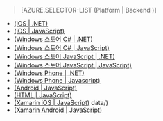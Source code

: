 > [AZURE.SELECTOR-LIST (Platform | Backend )]

-   [(iOS | .NET)][(iOS | .NET)]
-   [(iOS | JavaScript)][(iOS | JavaScript)]
-   [(Windows 스토어 C# | .NET)][(Windows 스토어 C# | .NET)]
-   [(Windows 스토어 C# | JavaScript)][(Windows 스토어 C# | JavaScript)]
-   [(Windows 스토어 JavaScript | .NET)][(Windows 스토어 JavaScript | .NET)]
-   [(Windows 스토어 JavaScript | JavaScript)][(Windows 스토어 JavaScript | JavaScript)]
-   [(Windows Phone | .NET)][(Windows Phone | .NET)]
-   [(Windows Phone | Javascript)][(Windows Phone | Javascript)]
-   [(Android | JavaScript)][(Android | JavaScript)]
-   [(HTML | JavaScript)][(HTML | JavaScript)]
-   [(Xamarin iOS | JavaScript)][(Xamarin iOS | JavaScript)]
    data/)
-   [(Xamarin Android | JavaScript)][(Xamarin Android | JavaScript)]

  [(iOS | .NET)]: /ko-kr/documentation/articles/mobile-services-dotnet-backend-ios-authorize-users-in-scripts/
  [(iOS | JavaScript)]: /ko-kr/documentation/articles/mobile-services-ios-authorize-users-in-scripts/
  [(Windows 스토어 C# | .NET)]: /ko-kr/documentation/articles/mobile-services-dotnet-backend-windows-store-dotnet-authorize-users-in-scripts/
  [(Windows 스토어 C# | JavaScript)]: /ko-kr/documentation/articles/mobile-services-windows-store-dotnet-authorize-users-in-scripts/
  [(Windows 스토어 JavaScript | .NET)]: /ko-kr/documentation/articles/mobile-services-dotnet-backend-windows-store-javascript-authorize-users-in-scripts/
  [(Windows 스토어 JavaScript | JavaScript)]: /ko-kr/documentation/articles/mobile-services-windows-store-javascript-authorize-users-in-scripts/
  [(Windows Phone | .NET)]: /ko-kr/documentation/articles/mobile-services-dotnet-backend-windows-phone-authorize-users-in-scripts/
  [(Windows Phone | Javascript)]: /ko-kr/documentation/articles/mobile-services-windows-phone-authorize-users-in-scripts/
  [(Android | JavaScript)]: /ko-kr/documentation/articles/mobile-services-android-authorize-users-in-scripts/
  [(HTML | JavaScript)]: /ko-kr/documentation/articles/mobile-services-html-authorize-users-in-scripts/
  [(Xamarin iOS | JavaScript)]: /ko-kr/documentation/articles/partner-xamarin-mobile-services-ios-authorize-users-in-scripts/
  [(Xamarin Android | JavaScript)]: /ko-kr/documentation/articles/partner-xamarin-mobile-services-android-authorize-users-in-scripts/
